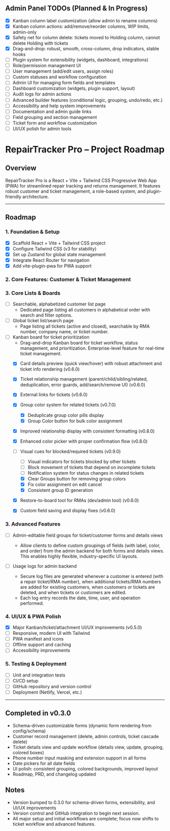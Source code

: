 ## Admin Panel TODOs (Planned & In Progress)

- [x] Kanban column label customization (allow admin to rename columns)
- [x] Kanban column actions: add/remove/reorder columns, WIP limits, admin-only
- [x] Safety net for column delete: tickets moved to Holding column, cannot delete Holding with tickets
- [x] Drag-and-drop: robust, smooth, cross-column, drop indicators, stable hooks
- [ ] Plugin system for extensibility (widgets, dashboard, integrations)
- [ ] Role/permission management UI
- [ ] User management (add/edit users, assign roles)
- [ ] Custom statuses and workflow configuration
- [ ] Admin UI for managing form fields and templates
- [ ] Dashboard customization (widgets, plugin support, layout)
- [ ] Audit logs for admin actions
- [ ] Advanced builder features (conditional logic, grouping, undo/redo, etc.)
- [ ] Accessibility and help system improvements
- [ ] Documentation and admin guide links
- [ ] Field grouping and section management
- [ ] Ticket form and workflow customization
- [ ] UI/UX polish for admin tools

# RepairTracker Pro – Project Roadmap

## Overview
RepairTracker Pro is a React + Vite + Tailwind CSS Progressive Web App (PWA) for streamlined repair tracking and returns management. It features robust customer and ticket management, a role-based system, and plugin-friendly architecture.

---

## Roadmap

### 1. Foundation & Setup
- [x] Scaffold React + Vite + Tailwind CSS project
- [x] Configure Tailwind CSS (v3 for stability)
- [x] Set up Zustand for global state management
- [x] Integrate React Router for navigation
- [x] Add vite-plugin-pwa for PWA support

### 2. Core Features: Customer & Ticket Management
### 3. Core Lists & Boards
- [ ] Searchable, alphabetized customer list page
    - Dedicated page listing all customers in alphabetical order with search and filter options.
- [ ] Global ticket list/search page
    - Page listing all tickets (active and closed), searchable by RMA number, company name, or ticket number.
- [ ] Kanban board for ticket prioritization
    - Drag-and-drop Kanban board for ticket workflow, status management, and prioritization. Enterprise-level feature for real-time ticket management.
    - [x] Card details preview (quick view/hover) with robust attachment and ticket info rendering (v0.6.0)
    - [x] Ticket relationship management (parent/child/sibling/related, deduplication, error guards, add/search/remove UI) (v0.6.0)
    - [x] External links for tickets (v0.6.0)
    - [x] Group color system for related tickets (v0.7.0)
      - [x] Deduplicate group color pills display
      - [x] Group Color button for bulk color assignment
    - [x] Improved relationship display with consistent formatting (v0.8.0)
    - [x] Enhanced color picker with proper confirmation flow (v0.8.0)
    - [ ] Visual cues for blocked/required tickets (v0.9.0)
      - [ ] Visual indicators for tickets blocked by other tickets
      - [ ] Block movement of tickets that depend on incomplete tickets
      - [ ] Notification system for status changes in related tickets
      - [x] Clear Groups button for removing group colors
      - [x] Fix color assignment on edit cancel
      - [x] Consistent group ID generation
    - [x] Restore-to-board tool for RMAs (dev/admin tool) (v0.6.0)
    - [x] Custom field saving and display fixes (v0.6.0)



### 3. Advanced Features

- [ ] Admin-editable field groups for ticket/customer forms and details views
    - Allow clients to define custom groupings of fields (with label, color, and order) from the admin backend for both forms and details views. This enables highly flexible, industry-specific UI layouts.

- [ ] Usage logs for admin backend
    - Secure log files are generated whenever a customer is entered (with a repair ticket/RMA number), when additional tickets/RMA numbers are added for existing customers, when customers or tickets are deleted, and when tickets or customers are edited.
    - Each log entry records the date, time, user, and operation performed.


### 4. UI/UX & PWA Polish
- [x] Major Kanban/ticket/attachment UI/UX improvements (v0.5.0)
- [ ] Responsive, modern UI with Tailwind
- [ ] PWA manifest and icons
- [ ] Offline support and caching
- [ ] Accessibility improvements

### 5. Testing & Deployment
- [ ] Unit and integration tests
- [ ] CI/CD setup
- [ ] GitHub repository and version control
- [ ] Deployment (Netlify, Vercel, etc.)

---



## Completed in v0.3.0
- Schema-driven customizable forms (dynamic form rendering from config/schema)
- Customer record management (delete, admin controls, ticket cascade delete)
- Ticket details view and update workflow (details view, update, grouping, colored boxes)
- Phone number input masking and extension support in all forms
- Date pickers for all date fields
- UI polish: consistent grouping, colored backgrounds, improved layout
- Roadmap, PRD, and changelog updated

## Notes
- Version bumped to 0.3.0 for schema-driven forms, extensibility, and UI/UX improvements
- Version control and GitHub integration to begin next session.
- All major setup and initial workflows are complete; focus now shifts to ticket workflow and advanced features.
